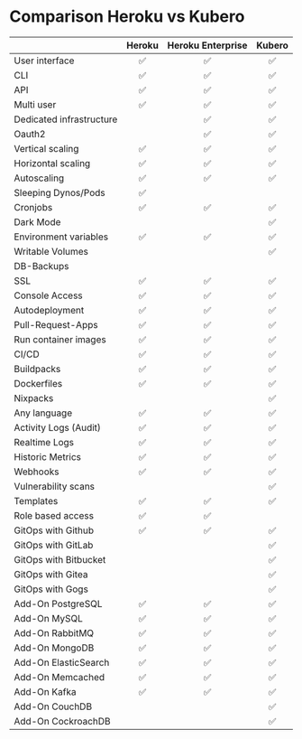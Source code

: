 # Comparison Heroku vs Kubero


|                       | Heroku | Heroku Enterprise | Kubero | 
|-----------------------|:------:|:-----------------:|:------:|
| User interface        | ✅     | ✅                | ✅     |
| CLI                   | ✅     | ✅                | ✅     |
| API                   | ✅     | ✅                | ✅     |
| Multi user            | ✅     | ✅                | ✅     |
| Dedicated infrastructure |     | ✅                | ✅     |
| Oauth2                |        | ✅                | ✅     |
| Vertical scaling      | ✅     | ✅                | ✅     |
| Horizontal scaling    | ✅     | ✅                | ✅     |
| Autoscaling           | ✅     | ✅                | ✅     |
| Sleeping Dynos/Pods   | ✅     |                   |        |
| Cronjobs              | ✅     | ✅                | ✅     |
| Dark Mode             |        |                   | ✅     |
| Environment variables | ✅     | ✅                | ✅     |
| Writable Volumes      |        |                   | ✅     |
| DB-Backups            |        |                   |        |
| SSL                   | ✅     | ✅                | ✅     |
| Console Access        | ✅     | ✅                | ✅     |
| Autodeployment        | ✅     | ✅                | ✅     |
| Pull-Request-Apps     | ✅     | ✅                | ✅     |
| Run container images  | ✅     | ✅                | ✅     |
| CI/CD                 | ✅     | ✅                | ✅     |
| Buildpacks            | ✅     | ✅                | ✅     |
| Dockerfiles           | ✅     | ✅                | ✅     |
| Nixpacks              |        |                   | ✅     |
| Any language          | ✅     | ✅                | ✅     |
| Activity Logs (Audit) | ✅     | ✅                | ✅     |
| Realtime Logs         | ✅     | ✅                | ✅     |
| Historic Metrics      | ✅     | ✅                | ✅     |
| Webhooks              | ✅     | ✅                | ✅     |
| Vulnerability scans   |        |                   | ✅     |
| Templates             | ✅     | ✅                | ✅     |
| Role based access     | ✅     | ✅                |        |
| GitOps with Github    | ✅     | ✅                | ✅     |
| GitOps with GitLab    |        |                   | ✅     |
| GitOps with Bitbucket |        |                   | ✅     |
| GitOps with Gitea     |        |                   | ✅     |
| GitOps with Gogs      |        |                   | ✅     |
| Add-On PostgreSQL     | ✅     | ✅                | ✅     |
| Add-On MySQL          | ✅     | ✅                | ✅     |
| Add-On RabbitMQ       | ✅     | ✅                | ✅     |
| Add-On MongoDB        | ✅     | ✅                | ✅     |
| Add-On ElasticSearch  | ✅     | ✅                | ✅     |
| Add-On Memcached      | ✅     | ✅                | ✅     |
| Add-On Kafka          | ✅     | ✅                | ✅     |
| Add-On CouchDB        |        |                   | ✅     |
| Add-On CockroachDB    |        |                   | ✅     |
